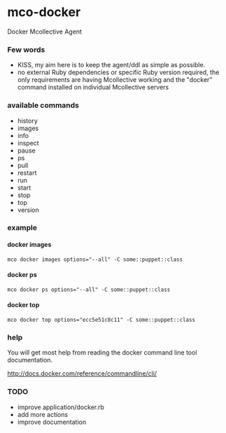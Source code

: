 mco-docker
==========

Docker Mcollective Agent

### Few words
- KISS, my aim here is to keep the agent/ddl as simple as possible.
- no external Ruby dependencies or specific Ruby version required, the only requirements are having Mcollective working and the "docker" command installed on individual Mcollective servers

### available commands

- history
- images
- info
- inspect
- pause
- ps
- pull
- restart
- run
- start
- stop
- top
- version

### example

#### docker images
```
mco docker images options="--all" -C some::puppet::class
```
#### docker ps
```
mco docker ps options="--all" -C some::puppet::class
```
#### docker top
```
mco docker top options="ecc5e51c8c11" -C some::puppet::class
```

### help
You will get most help from reading the docker command line tool documentation.

http://docs.docker.com/reference/commandline/cli/

### TODO
- improve application/docker.rb
- add more actions
- improve documentation

